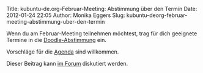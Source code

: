 Title: kubuntu-de.org-Februar-Meeting: Abstimmung über den Termin
Date: 2012-01-24 22:05
Author: Monika Eggers
Slug: kubuntu-deorg-februar-meeting-abstimmung-uber-den-termin

Wenn du am Februar-Meeting teilnehmen möchtest, trag für dich geeignete
Termine in die
[Doodle-Abstimmung](http://www.doodle.com/b8k7a4suh5i29c7r) ein.


Vorschläge für die [Agenda](http://wiki.kubuntu-de.org/Meetings:2012-02)
sind willkommen.


Dieser Beitrag kann [im
Forum](http://forum.kubuntu-de.org/index.php?topic=16126.msg106302#msg106302)
diskutiert werden.



